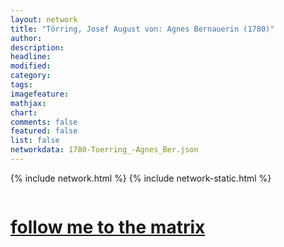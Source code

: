 ```yaml
---
layout: network
title: "Törring, Josef August von: Agnes Bernauerin (1780)"
author:
description:
headline:
modified:
category:
tags: 
imagefeature: 
mathjax: 
chart: 
comments: false
featured: false
list: false
networkdata: 1780-Toerring_-Agnes_Ber.json
---
```

{% include network.html %}
{% include network-static.html %}
<div class="row">
  <div class="small-5 small-centered columns"><a href="/matrix404"><h1>follow me to the matrix</h1></a>
</div>
</div>
